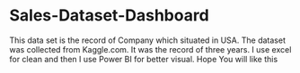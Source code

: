 # Sales-Dataset-Dashboard
This data  set is the record of Company which situated in USA. The dataset was collected from Kaggle.com. It was the record of three years. I use excel for clean and  then I use Power BI for better visual. Hope You will like this
